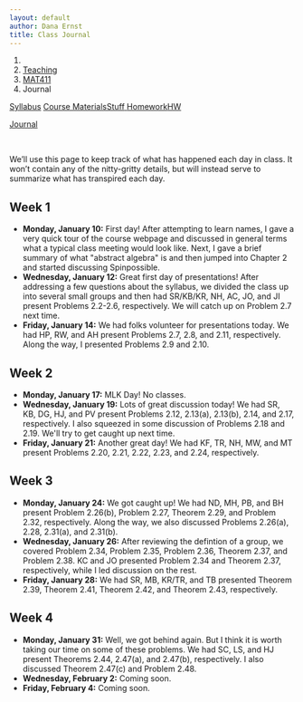 ```yaml
---
layout: default
author: Dana Ernst
title: Class Journal
---
```


<ol class="breadcrumb">
  <li><a href="/"><i class="fa fa-home"></i></a></li>
  <li><a href="/teaching/">Teaching</a></li>
  <li><a href="/teaching/mat411s22">MAT411</a></li>
  <li class="active">Journal</li>
</ol>

<div class="row">
<div class="col-xs-12">
<div class="btn-group btn-group-justified">
<a class="btn btn-default btn-success" href="{{site.baseurl}}/teaching/mat411s22/syllabus/">Syllabus</a>

<a class="btn btn-default btn-primary" href="{{site.baseurl}}/teaching/mat411s22/materials/">
<span class="hidden-xs">Course Materials</span><span class="visible-xs">Stuff</span>
</a>

<a class="btn btn-default btn-warning" href="{{site.baseurl}}/teaching/mat411s22/homework/">
<span class="hidden-xs">Homework</span><span class="visible-xs">HW</span>
</a>

<a class="btn btn-default btn-info" href="{{site.baseurl}}/teaching/mat411s22/journal/">Journal</a>
</div>
</div>
</div>

<br>

We’ll use this page to keep track of what has happened each day in class. It won’t contain any of the nitty-gritty details, but will instead serve to summarize what has transpired each day.

## Week 1 ##

<ul class="fa-ul">
  <li><i class="fa-li far fa-calendar-check"></i><b>Monday, January 10:</b> First day!  After attempting to learn names, I gave a very quick tour of the course webpage and discussed in general terms what a typical class meeting would look like.  Next, I gave a brief summary of what "abstract algebra" is and then jumped into Chapter 2 and started discussing Spinpossible.</li>
  <li><i class="fa-li far fa-calendar-check"></i><b>Wednesday, January 12:</b> Great first day of presentations!  After addressing a few questions about the syllabus, we divided the class up into several small groups and then had SR/KB/KR, NH, AC, JO, and JI present Problems 2.2-2.6, respectively.  We will catch up on Problem 2.7 next time.</li>
  <li><i class="fa-li far fa-calendar-check"></i><b>Friday, January 14:</b> We had folks volunteer for presentations today. We had HP, RW, and AH present Problems 2.7, 2.8, and 2.11, respectively.  Along the way, I presented Problems 2.9 and 2.10.</li>
</ul>

## Week 2 ##

<ul class="fa-ul">
  <li><i class="fa-li far fa-calendar-check"></i><b>Monday, January 17:</b> MLK Day! No classes.</li>
  <li><i class="fa-li far fa-calendar-check"></i><b>Wednesday, January 19:</b> Lots of great discussion today! We had SR, KB, DG, HJ, and PV present Problems 2.12, 2.13(a), 2.13(b), 2.14, and 2.17, respectively.  I also squeezed in some discussion of Problems 2.18 and 2.19.  We'll try to get caught up next time.</li>
  <li><i class="fa-li far fa-calendar-check"></i><b>Friday, January 21:</b> Another great day!  We had KF, TR, NH, MW, and MT present Problems 2.20, 2.21, 2.22, 2.23, and 2.24, respectively.</li>
</ul>

## Week 3 ##

<ul class="fa-ul">
  <li><i class="fa-li far fa-calendar-check"></i><b>Monday, January 24:</b> We got caught up! We had ND, MH, PB, and BH present Problem 2.26(b), Problem 2.27, Theorem 2.29, and Problem 2.32, respectively.  Along the way, we also discussed Problems 2.26(a), 2.28, 2.31(a), and 2.31(b).</li>
  <li><i class="fa-li far fa-calendar-check"></i><b>Wednesday, January 26:</b> After reviewing the defintion of a group, we covered Problem 2.34, Problem 2.35, Problem 2.36, Theorem 2.37, and Problem 2.38. KC and JO presented Problem 2.34 and Theorem 2.37, respectively, while I led discussion on the rest.</li>
  <li><i class="fa-li far fa-calendar-check"></i><b>Friday, January 28:</b> We had SR, MB, KR/TR, and TB presented Theorem 2.39, Theorem 2.41, Theorem 2.42, and Theorem 2.43, respectively.</li>
</ul>

## Week 4 ##

<ul class="fa-ul">
  <li><i class="fa-li far fa-calendar-check"></i><b>Monday, January 31:</b> Well, we got behind again.  But I think it is worth taking our time on some of these problems.  We had SC, LS, and HJ present Theorems 2.44, 2.47(a), and 2.47(b), respectively.  I also discussed Theorem 2.47(c) and Problem 2.48.</li>
  <li><i class="fa-li far fa-calendar-check"></i><b>Wednesday, February 2:</b> Coming soon.</li>
  <li><i class="fa-li far fa-calendar-check"></i><b>Friday, February 4:</b> Coming soon.</li>
</ul>
